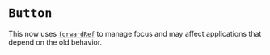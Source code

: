 # `Button`

This now uses [`forwardRef`](https://reactjs.org/docs/forwarding-refs.html) to manage focus and may affect applications that depend on the old behavior.
